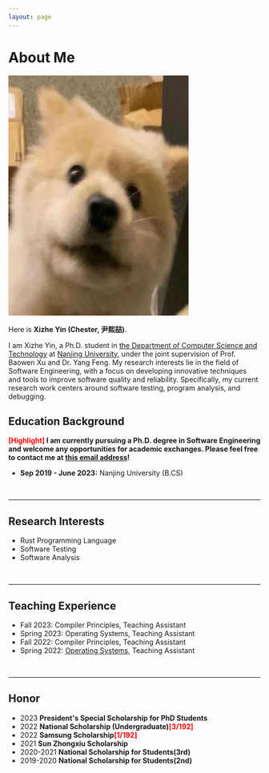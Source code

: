 ```yaml
---
layout: page
---
```


# About Me

<img src="images/yxz.jpg" class="floatpic" width="360" height="480">

Here is **Xizhe Yin (Chester, 尹熙喆)**.

I am Xizhe Yin, a Ph.D. student in [the Department of Computer Science and Technology](https://cs.nju.edu.cn/main.htm) at [Nanjing University](https://njunju.nju.edu.cn/EN/main.htm), under the joint supervision of Prof. Baowen Xu and Dr. Yang Feng. My research interests lie in the field of Software Engineering, with a focus on developing innovative techniques and tools to improve software quality and reliability. Specifically, my current research work centers around software testing, program analysis, and debugging.
<br>

## Education Background

**<font color='red'>[Highlight]</font> I am currently pursuing a Ph.D. degree in Software Engineering and welcome any opportunities for academic exchanges. Please feel free to contact me at [this email address](xizheyin@smail.nju.edu.cn)!**

- **Sep 2019 - June 2023:** Nanjing University (B.CS)
<br>

---

## Research Interests

- Rust Programming Language
- Software Testing
- Software Analysis
<br>

---

## Teaching Experience

- Fall 2023: Compiler Principles, Teaching Assistant
- Spring 2023: Operating Systems, Teaching Assistant
- Fall 2022: Compiler Principles, Teaching Assistant
- Spring 2022: [Operating Systems](https://changanyyy.gitbook.io/oslab/), Teaching Assistant

<br>

---


## Honor
- 2023 **President's Special Scholarship for PhD Students**
- 2022 **National Scholarship (Undergraduate)<font color='red'>[3/192]</font>**
- 2022 **Samsung Scholarship<font color='red'>[1/192]</font>**
- 2021 **Sun Zhongxiu Scholarship**
- 2020-2021 **National Scholarship for Students(3rd)**
- 2019-2020 **National Scholarship for Students(2nd)**
